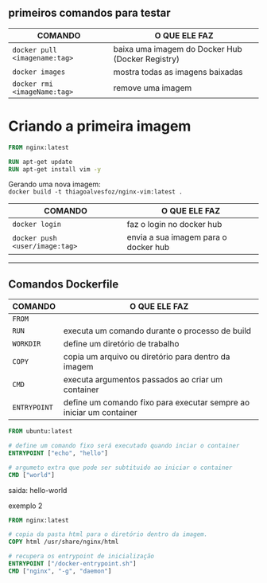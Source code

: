 
## primeiros comandos para testar

| COMANDO                       | O QUE ELE FAZ                                      |
| ----------------------------- | -------------------------------------------------- |
| `docker pull <imagename:tag>` | baixa uma imagem do Docker Hub (Docker Registry)   |
| `docker images`               | mostra todas as imagens baixadas                   |
| `docker rmi <imageName:tag>`  | remove uma imagem                                  |


# Criando a primeira imagem

```Dockerfile
FROM nginx:latest

RUN apt-get update
RUN apt-get install vim -y
```

Gerando uma nova imagem:  
`docker build -t thiagoalvesfoz/nginx-vim:latest .`

| COMANDO                         | O QUE ELE FAZ                                      |
| ------------------------------- | -------------------------------------------------- |
| `docker login`                  | faz o login no docker hub                          |
| `docker push <user/image:tag>`  | envia a sua imagem para o docker hub               |  

---

## Comandos Dockerfile

| COMANDO                       | O QUE ELE FAZ                                                       |
| ----------------------------- | ------------------------------------------------------------------- |
| `FROM`                        |    |
| `RUN`                         | executa um comando durante o processo de build                      |
| `WORKDIR`                     | define um diretório de trabalho                                     |
| `COPY`                        | copia um arquivo ou diretório para dentro da imagem                 |
| `CMD`                         | executa argumentos passados ao criar um container                   |
| `ENTRYPOINT`                  | define um comando fixo para executar sempre ao iniciar um container |


```Dockerfile
FROM ubuntu:latest

# define um comando fixo será executado quando inciar o container
ENTRYPOINT ["echo", "hello"]

# argumeto extra que pode ser subtituido ao iniciar o container
CMD ["world"]
```
saida: hello-world

exemplo 2
```Dockerfile
FROM nginx:latest

# copia da pasta html para o diretório dentro da imagem.
COPY html /usr/share/nginx/html

# recupera os entrypoint de inicialização
ENTRYPOINT ["/docker-entrypoint.sh"]
CMD ["nginx", "-g", "daemon"]
```
